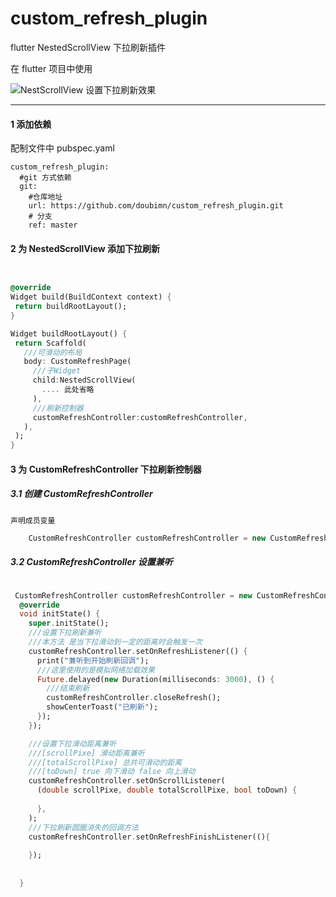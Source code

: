 # custom_refresh_plugin
flutter NestedScrollView 下拉刷新插件


在 flutter 项目中使用

![NestScrollView 设置下拉刷新效果](demo_images/mt-22.gif)
***

#### 1  添加依赖

 配制文件中 pubspec.yaml 
 
  ```
  custom_refresh_plugin:
    #git 方式依赖
    git:
      #仓库地址
      url: https://github.com/doubimn/custom_refresh_plugin.git
      # 分支
      ref: master
 ```
 #### 2 为 NestedScrollView 添加下拉刷新

   ```dart


  @override
  Widget build(BuildContext context) {
    return buildRootLayout();
  }

  Widget buildRootLayout() {
    return Scaffold(
      ///可滑动的布局
      body: CustomRefreshPage(
        ///子Widget
        child:NestedScrollView(
          .... 此处省略
        ),
        ///刷新控制器
        customRefreshController:customRefreshController,
      ),
    );
  }

   ```
   
   
   #### 3 为 CustomRefreshController  下拉刷新控制器
   
   ##### 3.1 创建 CustomRefreshController
   
    声明成员变量
    
 ```dart
     CustomRefreshController customRefreshController = new CustomRefreshController();
```

##### 3.2 CustomRefreshController 设置兼听

```dart

 CustomRefreshController customRefreshController = new CustomRefreshController();
  @override
  void initState() {
    super.initState();
    ///设置下拉刷新兼听
    ///本方法 是当下拉滑动到一定的距离时会触发一次
    customRefreshController.setOnRefreshListener(() {
      print("兼听到开始刷新回调");
      ///这里使用的是模拟网络加载效果
      Future.delayed(new Duration(milliseconds: 3000), () {
        ///结束刷新
        customRefreshController.closeRefresh();
        showCenterToast("已刷新");
      });
    });

    ///设置下拉滑动距离兼听
    ///[scrollPixe] 滑动距离兼听
    ///[totalScrollPixe] 总共可滑动的距离
    ///[toDown] true 向下滑动 false 向上滑动
    customRefreshController.setOnScrollListener(
      (double scrollPixe, double totalScrollPixe, bool toDown) {
        
      },
    );
    ///下拉刷新圆圈消失的回调方法
    customRefreshController.setOnRefreshFinishListener((){
      
    });
    
    
  }
```
